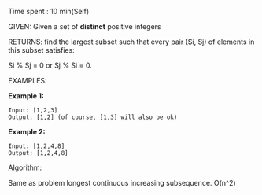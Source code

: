 Time spent :  10 min(Self)

GIVEN: Given a set of **distinct** positive integers

RETURNS: find the largest subset such that every pair (Si, Sj) of elements in this subset satisfies:

Si % Sj = 0 or Sj % Si = 0.

EXAMPLES: 

**Example 1:**

```
Input: [1,2,3]
Output: [1,2] (of course, [1,3] will also be ok)
```

**Example 2:**

```
Input: [1,2,4,8]
Output: [1,2,4,8]
```

Algorithm:

Same as problem longest continuous increasing subsequence. O(n^2)